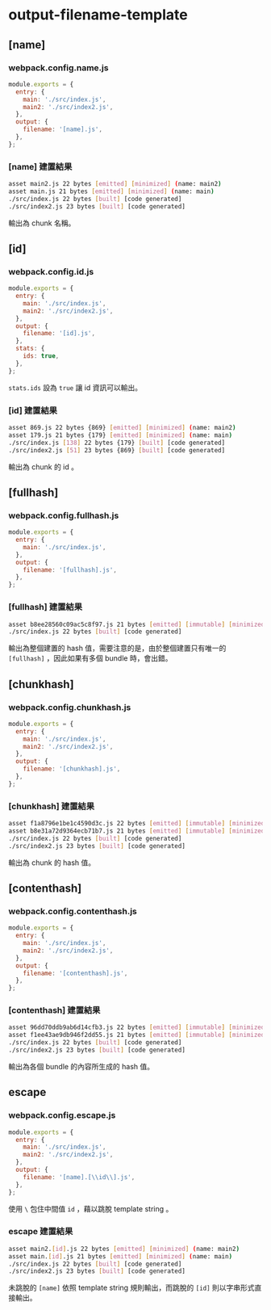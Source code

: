 # output-filename-template

## [name]

### webpack.config.name.js

```js
module.exports = {
  entry: {
    main: './src/index.js',
    main2: './src/index2.js',
  },
  output: {
    filename: '[name].js',
  },
};
```

### [name] 建置結果

```bash
asset main2.js 22 bytes [emitted] [minimized] (name: main2)
asset main.js 21 bytes [emitted] [minimized] (name: main)
./src/index.js 22 bytes [built] [code generated]
./src/index2.js 23 bytes [built] [code generated]
```

輸出為 chunk 名稱。

## [id]

### webpack.config.id.js

```js
module.exports = {
  entry: {
    main: './src/index.js',
    main2: './src/index2.js',
  },
  output: {
    filename: '[id].js',
  },
  stats: {
    ids: true,
  },
};
```

`stats.ids` 設為 `true` 讓 id 資訊可以輸出。

### [id] 建置結果

```bash
asset 869.js 22 bytes {869} [emitted] [minimized] (name: main2)
asset 179.js 21 bytes {179} [emitted] [minimized] (name: main)
./src/index.js [138] 22 bytes {179} [built] [code generated]
./src/index2.js [51] 23 bytes {869} [built] [code generated]
```

輸出為 chunk 的 id 。

## [fullhash]

### webpack.config.fullhash.js

```js
module.exports = {
  entry: {
    main: './src/index.js',
  },
  output: {
    filename: '[fullhash].js',
  },
};
```

### [fullhash] 建置結果

```bash
asset b8ee28560c09ac5c8f97.js 21 bytes [emitted] [immutable] [minimized] (name: main)
./src/index.js 22 bytes [built] [code generated]
```

輸出為整個建置的 hash 值，需要注意的是，由於整個建置只有唯一的 `[fullhash]` ，因此如果有多個 bundle 時，會出錯。

## [chunkhash]

### webpack.config.chunkhash.js

```js
module.exports = {
  entry: {
    main: './src/index.js',
    main2: './src/index2.js',
  },
  output: {
    filename: '[chunkhash].js',
  },
};
```

### [chunkhash] 建置結果

```bash
asset f1a8796e1be1c4590d3c.js 22 bytes [emitted] [immutable] [minimized] (name: main2)
asset b8e31a72d9364ecb71b7.js 21 bytes [emitted] [immutable] [minimized] (name: main)
./src/index.js 22 bytes [built] [code generated]
./src/index2.js 23 bytes [built] [code generated]
```

輸出為 chunk 的 hash 值。

## [contenthash]

### webpack.config.contenthash.js

```js
module.exports = {
  entry: {
    main: './src/index.js',
    main2: './src/index2.js',
  },
  output: {
    filename: '[contenthash].js',
  },
};
```

### [contenthash] 建置結果

```bash
asset 96dd70ddb9ab6d14cfb3.js 22 bytes [emitted] [immutable] [minimized] (name: main2)
asset f1ee43ae9db946f2dd55.js 21 bytes [emitted] [immutable] [minimized] (name: main)
./src/index.js 22 bytes [built] [code generated]
./src/index2.js 23 bytes [built] [code generated]
```

輸出為各個 bundle 的內容所生成的 hash 值。

## escape

### webpack.config.escape.js

```js
module.exports = {
  entry: {
    main: './src/index.js',
    main2: './src/index2.js',
  },
  output: {
    filename: '[name].[\\id\\].js',
  },
};
```

使用 `\` 包住中間值 `id` ，藉以跳脫 template string 。

### escape 建置結果

```bash
asset main2.[id].js 22 bytes [emitted] [minimized] (name: main2)
asset main.[id].js 21 bytes [emitted] [minimized] (name: main)
./src/index.js 22 bytes [built] [code generated]
./src/index2.js 23 bytes [built] [code generated]
```

未跳脫的 `[name]` 依照 template string 規則輸出，而跳脫的 `[id]` 則以字串形式直接輸出。
